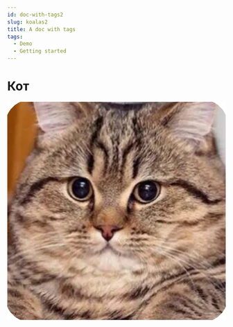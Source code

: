 ```yaml
---
id: doc-with-tags2
slug: koalas2
title: A doc with tags
tags:
  - Demo
  - Getting started
---
```


# Кот
![sticker.webp](..%2Fassets%2Fsticker.webp)